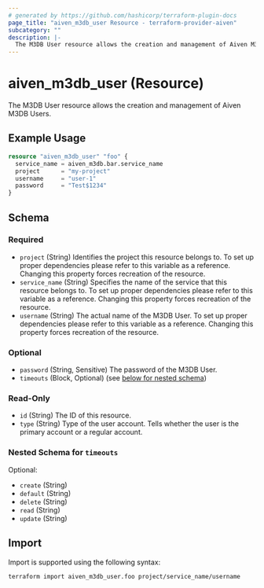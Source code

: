 ```yaml
---
# generated by https://github.com/hashicorp/terraform-plugin-docs
page_title: "aiven_m3db_user Resource - terraform-provider-aiven"
subcategory: ""
description: |-
  The M3DB User resource allows the creation and management of Aiven M3DB Users.
---
```


# aiven_m3db_user (Resource)

The M3DB User resource allows the creation and management of Aiven M3DB Users.

## Example Usage

```terraform
resource "aiven_m3db_user" "foo" {
  service_name = aiven_m3db.bar.service_name
  project      = "my-project"
  username     = "user-1"
  password     = "Test$1234"
}
```

<!-- schema generated by tfplugindocs -->
## Schema

### Required

- `project` (String) Identifies the project this resource belongs to. To set up proper dependencies please refer to this variable as a reference. Changing this property forces recreation of the resource.
- `service_name` (String) Specifies the name of the service that this resource belongs to. To set up proper dependencies please refer to this variable as a reference. Changing this property forces recreation of the resource.
- `username` (String) The actual name of the M3DB User. To set up proper dependencies please refer to this variable as a reference. Changing this property forces recreation of the resource.

### Optional

- `password` (String, Sensitive) The password of the M3DB User.
- `timeouts` (Block, Optional) (see [below for nested schema](#nestedblock--timeouts))

### Read-Only

- `id` (String) The ID of this resource.
- `type` (String) Type of the user account. Tells whether the user is the primary account or a regular account.

<a id="nestedblock--timeouts"></a>
### Nested Schema for `timeouts`

Optional:

- `create` (String)
- `default` (String)
- `delete` (String)
- `read` (String)
- `update` (String)

## Import

Import is supported using the following syntax:

```shell
terraform import aiven_m3db_user.foo project/service_name/username
```
